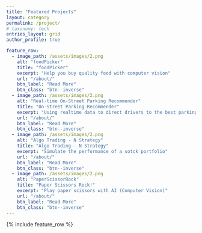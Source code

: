 ```yaml
---
title: "Featured Projects"
layout: category
permalink: /project/
# taxonomy: tech
entries_layout: grid
author_profile: true

feature_row:
  - image_path: /assets/images/2.png
    alt: "foodPicker"
    title: "foodPicker"
    excerpt: "Help you buy quality food with computer vision"
    url: "/about/"
    btn_label: "Read More"
    btn_class: "btn--inverse"
  - image_path: /assets/images/2.png
    alt: "Real-time On-Street Parking Recommender"
    title: "On-Street Parking Recommender"
    excerpt: "Using realtime data to direct drivers to the best parking spot"
    url: "/about/"
    btn_label: "Read More"
    btn_class: "btn--inverse"
  - image_path: /assets/images/2.png
    alt: "Algo Trading - N Strategy"
    title: "Algo Trading - N Strategy"
    excerpt: "Simulate the performance of a sotck portfolio"
    url: "/about/"
    btn_label: "Read More"
    btn_class: "btn--inverse"
  - image_path: /assets/images/2.png
    alt: "PaperScissorRock"
    title: "Paper Scissors Rock!"
    excerpt: "Play paper scissors with AI (Computer Vision)"
    url: "/about/"
    btn_label: "Read More"
    btn_class: "btn--inverse"
---
```


<!-- ---
title: "Posts by Category"
layout: categories
permalink: /categories/
author_profile: true
--- -->

{% include feature_row %}

